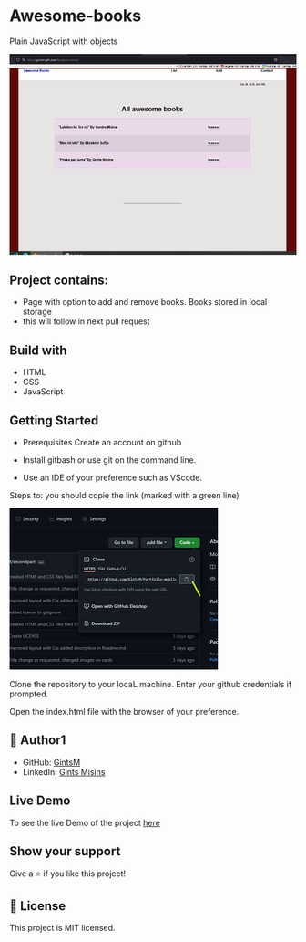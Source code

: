 # Awesome-books
Plain JavaScript with objects
    <p align="center">
     <img src="images/List_page_awesome.png" alt="" />
    </p>



## Project contains:

- Page with option to add and remove books. Books stored in local storage 
- this will follow in next pull request

## Build with   
   * HTML
   * CSS
   * JavaScript


## Getting Started
* Prerequisites Create an account on github
* Install gitbash or use git on the command line.

* Use an IDE of your preference such as VScode.

Steps to: you should copie the link (marked with a green line)
    </p>
        <p>
     <img src="images/scrclone.png" alt="Form" />
    </p>

Clone the repository to your locaL machine. Enter your github credentials if prompted.

Open the index.html file with the browser of your preference.

## 👤 Author1
  * GitHub: [GintsM](https://github.com/GintsM) 
  * LinkedIn: [Gints Misins](https://www.linkedin.com/in/gints-misins-756b2321a/)


## Live Demo

To see the live Demo of the project [here](https://gintsm.github.io/Awesome-books/)

## Show your support
Give a ⭐️ if you like this project!

## 📝 License
This project is MIT licensed.
